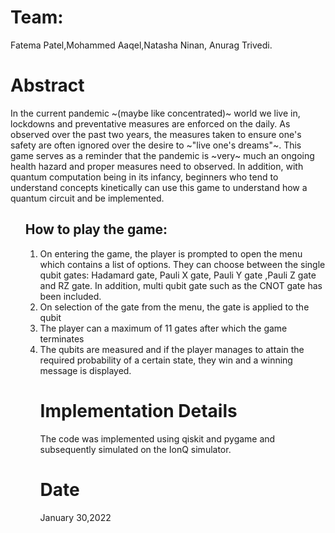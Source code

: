 <p align="left"><h1>Team:</h1>
Fatema Patel,Mohammed Aaqel,Natasha Ninan, Anurag Trivedi.<br></p>

<p align="left"><h1>Abstract</h1>

In the current pandemic ~(maybe like concentrated)~ world we live in, lockdowns and preventative measures are enforced on the daily. As observed over the past two years, the measures taken to ensure one's safety are often ignored over the desire to ~"live one's dreams"~. This game serves as a reminder that the pandemic is ~very~ much an ongoing health hazard and proper measures need to observed. In addition, with quantum computation being in its infancy, beginners who tend to understand concepts kinetically can use this game to understand how a quantum circuit and be implemented.

<p align="left"><ol><h2>How to play the game:</h2>
 <ol><li>On entering the game, the player is prompted to open the menu which contains a list of options. They can choose between  the single qubit gates: Hadamard gate, Pauli X gate, Pauli Y gate ,Pauli Z gate and RZ gate. In addition, multi qubit gate such as  the CNOT gate has been included.</li>
<li>On selection of the gate from the menu, the gate is applied to the qubit</li>
<li>The player can a maximum of 11 gates after which the game terminates</li>
<li>The qubits are measured and if the player manages to attain the required probability of a certain state, they win and a winning message is displayed.</li><ol></p>
 </ol></p>


<p align="left"><h1>Implementation Details</h1>

The code was implemented using qiskit and pygame and subsequently simulated on the IonQ simulator.
</p>


<p align="left"><h1>Date</h1>
January 30,2022
</p>
